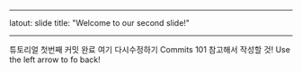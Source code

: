 ***
latout: slide
title: "Welcome to our second slide!"
***
튜토리얼 첫번째 커밋 완료 여기 다시수정하기
Commits 101 참고해서 작성할 것!
Use the left arrow to fo back!
